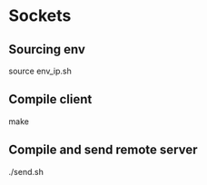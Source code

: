 # Sockets

## Sourcing env

source env_ip.sh

## Compile client

make

## Compile and send remote server

./send.sh

